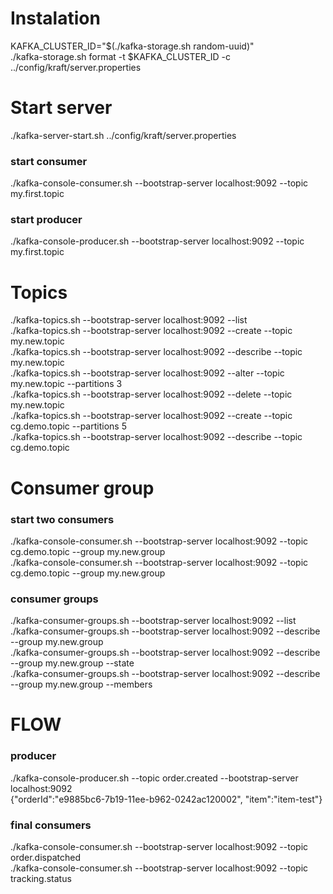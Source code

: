 # Instalation
KAFKA_CLUSTER_ID="$(./kafka-storage.sh random-uuid)"
<br>
./kafka-storage.sh  format -t $KAFKA_CLUSTER_ID -c ../config/kraft/server.properties 
# Start server
./kafka-server-start.sh ../config/kraft/server.properties
### start consumer
./kafka-console-consumer.sh --bootstrap-server localhost:9092 --topic my.first.topic
### start producer
./kafka-console-producer.sh --bootstrap-server localhost:9092 --topic my.first.topic
# Topics
./kafka-topics.sh --bootstrap-server localhost:9092 --list
<br>
./kafka-topics.sh --bootstrap-server localhost:9092 --create --topic my.new.topic
<br>
./kafka-topics.sh --bootstrap-server localhost:9092 --describe --topic my.new.topic
<br>
./kafka-topics.sh --bootstrap-server localhost:9092 --alter --topic my.new.topic --partitions 3
<br>
./kafka-topics.sh --bootstrap-server localhost:9092 --delete --topic my.new.topic
<br>
./kafka-topics.sh --bootstrap-server localhost:9092 --create --topic cg.demo.topic --partitions 5
<br>
./kafka-topics.sh --bootstrap-server localhost:9092 --describe --topic cg.demo.topic
# Consumer group
### start two consumers
./kafka-console-consumer.sh --bootstrap-server localhost:9092 --topic cg.demo.topic  --group my.new.group
<br>
./kafka-console-consumer.sh --bootstrap-server localhost:9092 --topic cg.demo.topic  --group my.new.group
### consumer groups
./kafka-consumer-groups.sh --bootstrap-server localhost:9092 --list
<br>
./kafka-consumer-groups.sh --bootstrap-server localhost:9092 --describe --group my.new.group
<br>
./kafka-consumer-groups.sh --bootstrap-server localhost:9092 --describe --group my.new.group --state
<br>
./kafka-consumer-groups.sh --bootstrap-server localhost:9092 --describe --group my.new.group --members

# FLOW
### producer
./kafka-console-producer.sh  --topic order.created --bootstrap-server localhost:9092
<br>
{"orderId":"e9885bc6-7b19-11ee-b962-0242ac120002", "item":"item-test"}
### final consumers
./kafka-console-consumer.sh --bootstrap-server localhost:9092 --topic order.dispatched
<br>
./kafka-console-consumer.sh --bootstrap-server localhost:9092 --topic tracking.status